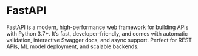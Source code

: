 # FastAPI
FastAPI is a modern, high-performance web framework for building APIs with Python 3.7+. It’s fast, developer-friendly, and comes with automatic validation, interactive Swagger docs, and async support. Perfect for REST APIs, ML model deployment, and scalable backends.
